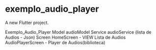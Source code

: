 # exemplo_audio_player

A new Flutter project.

Exemplo_Audio_Player
    Model
        audioModel
    Service
        audioService (lista de Audios - Json)
    Screen
        HomeScreen - VIEW Lista de Audios
        AudioPlayerScreen - Player de Audios(biblioteca)